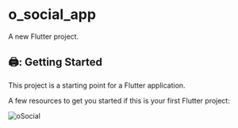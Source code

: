 
# o_social_app

A new Flutter project.

## 🖨️: Getting Started

This project is a starting point for a Flutter application.

A few resources to get you started if this is your first Flutter project:

<img>![oSocial](https://github.com/Moustafa-Abdelhady/O60_Social_app-main/assets/118631325/7371a1a8-7323-4e6d-801f-e08133edfcee)</img>



